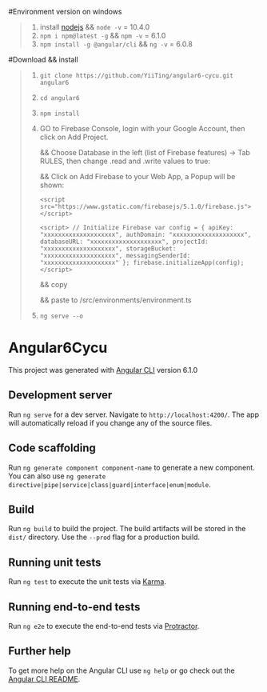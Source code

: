 #Environment version on windows
> 	1. install [nodejs](https://nodejs.org/en/) && `node -v` = 10.4.0
> 	2. `npm i npm@latest -g` && `npm -v` = 6.1.0
> 	3. `npm install -g @angular/cli` && `ng -v` = 6.0.8
>
#Download && install
> 	1. `git clone https://github.com/YiiTing/angular6-cycu.git angular6`
> 	2. `cd angular6`
> 	3. `npm install`
> 	4. GO to Firebase Console, login with your Google Account, then click on Add Project.
>
>		&& Choose Database in the left (list of Firebase features) -> Tab RULES, then change .read and .write values to true:
>
>		&& Click on Add Firebase to your Web App, a Popup will be shown:
>
>		`<script src="https://www.gstatic.com/firebasejs/5.1.0/firebase.js"></script>`
>
>		`<script>
>		 // Initialize Firebase
>		  var config = {
>			apiKey: "xxxxxxxxxxxxxxxxxxxx",
>			authDomain: "xxxxxxxxxxxxxxxxxxxx",
>			databaseURL: "xxxxxxxxxxxxxxxxxxxx",
>			projectId: "xxxxxxxxxxxxxxxxxxxx",
>			storageBucket: "xxxxxxxxxxxxxxxxxxxx",
>			messagingSenderId: "xxxxxxxxxxxxxxxxxxxx"
>		 };
>		 firebase.initializeApp(config);
>		</script>`
>
>		&& copy 
>
>		&& paste to /src/environments/environment.ts
>
>	5. `ng serve --o`
		
# Angular6Cycu

This project was generated with [Angular CLI](https://github.com/angular/angular-cli) version 6.1.0

## Development server

Run `ng serve` for a dev server. Navigate to `http://localhost:4200/`. The app will automatically reload if you change any of the source files.

## Code scaffolding

Run `ng generate component component-name` to generate a new component. You can also use `ng generate directive|pipe|service|class|guard|interface|enum|module`.

## Build

Run `ng build` to build the project. The build artifacts will be stored in the `dist/` directory. Use the `--prod` flag for a production build.

## Running unit tests

Run `ng test` to execute the unit tests via [Karma](https://karma-runner.github.io).

## Running end-to-end tests

Run `ng e2e` to execute the end-to-end tests via [Protractor](http://www.protractortest.org/).

## Further help

To get more help on the Angular CLI use `ng help` or go check out the [Angular CLI README](https://github.com/angular/angular-cli/blob/master/README.md).
